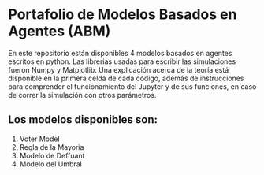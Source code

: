 # Portafolio de Modelos Basados en Agentes (ABM) 

En este repositorio están disponibles 4 modelos basados en agentes escritos en python. Las librerias usadas para escribir las simulaciones fueron Numpy y Matplotlib. Una explicación acerca de la teoría está disponible en la primera celda de cada código, además de instrucciones para comprender el funcionamiento del Jupyter y de sus funciones, en caso de correr la simulación con otros parámetros.

Los modelos disponibles son:
---

1. Voter Model
2. Regla de la Mayoria
3. Modelo de Deffuant
4. Modelo del Umbral




